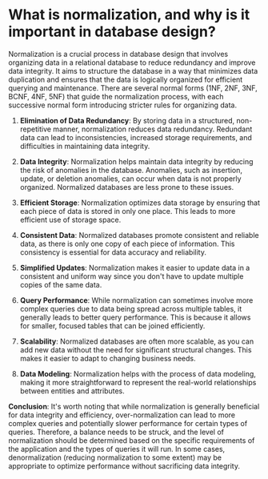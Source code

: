 # What is normalization, and why is it important in database design?

Normalization is a crucial process in database design that involves organizing data in a relational database to reduce redundancy and improve data integrity. It aims to structure the database in a way that minimizes data duplication and ensures that the data is logically organized for efficient querying and maintenance. There are several normal forms (1NF, 2NF, 3NF, BCNF, 4NF, 5NF) that guide the normalization process, with each successive normal form introducing stricter rules for organizing data.

1. **Elimination of Data Redundancy**: By storing data in a structured, non-repetitive manner, normalization reduces data redundancy. Redundant data can lead to inconsistencies, increased storage requirements, and difficulties in maintaining data integrity.
2. **Data Integrity**: Normalization helps maintain data integrity by reducing the risk of anomalies in the database. Anomalies, such as insertion, update, or deletion anomalies, can occur when data is not properly organized. Normalized databases are less prone to these issues.

3. **Efficient Storage**: Normalization optimizes data storage by ensuring that each piece of data is stored in only one place. This leads to more efficient use of storage space.

4. **Consistent Data**: Normalized databases promote consistent and reliable data, as there is only one copy of each piece of information. This consistency is essential for data accuracy and reliability.

5. **Simplified Updates**: Normalization makes it easier to update data in a consistent and uniform way since you don't have to update multiple copies of the same data.

6. **Query Performance**: While normalization can sometimes involve more complex queries due to data being spread across multiple tables, it generally leads to better query performance. This is because it allows for smaller, focused tables that can be joined efficiently.

7. **Scalability**: Normalized databases are often more scalable, as you can add new data without the need for significant structural changes. This makes it easier to adapt to changing business needs.

8. **Data Modeling**: Normalization helps with the process of data modeling, making it more straightforward to represent the real-world relationships between entities and attributes.

**Conclusion**:
It's worth noting that while normalization is generally beneficial for data integrity and efficiency, over-normalization can lead to more complex queries and potentially slower performance for certain types of queries. Therefore, a balance needs to be struck, and the level of normalization should be determined based on the specific requirements of the application and the types of queries it will run. In some cases, denormalization (reducing normalization to some extent) may be appropriate to optimize performance without sacrificing data integrity.
